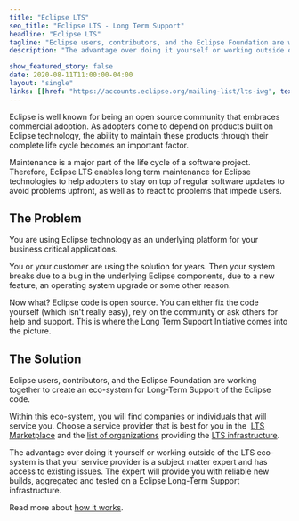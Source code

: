 ```yaml
---
title: "Eclipse LTS"
seo_title: "Eclipse LTS - Long Term Support"
headline: "Eclipse LTS"
tagline: "Eclipse users, contributors, and the Eclipse Foundation are working together to create an eco-system for Long-Term Support of the Eclipse code."
description: "The advantage over doing it yourself or working outside of the LTS eco-system is that your service provider is a subject matter expert and has access to existing issues. The expert will provide you with reliable new builds, aggregated and tested on a Eclipse Long-Term Support infrastructure."

show_featured_story: false
date: 2020-08-11T11:00:00-04:00
layout: "single"
links: [[href: "https://accounts.eclipse.org/mailing-list/lts-iwg", text: "Subscribe"]]
---
```


Eclipse is well known for being an open source community that embraces commercial adoption. As adopters come to depend on products built on Eclipse technology, the ability to maintain these products through their complete life cycle becomes an important factor.

Maintenance is a major part of the life cycle of a software project. Therefore, Eclipse LTS enables long term maintenance for Eclipse technologies to help adopters to stay on top of regular software updates to avoid problems upfront, as well as to react to problems that impede users.

## The Problem

You are using Eclipse technology as an underlying platform for your business critical applications.

You or your customer are using the solution for years. Then your system breaks due to a bug in the underlying Eclipse components, due to a new feature, an operating system upgrade or some other reason.

Now what? Eclipse code is open source. You can either fix the code yourself (which isn't really easy), rely on the community or ask others for help and support. This is where the Long Term Support Initiative comes into the picture.

## The Solution

Eclipse users, contributors, and the Eclipse Foundation are working together to create an eco-system for Long-Term Support of the Eclipse code.

Within this eco-system, you will find companies or individuals that will service you. Choose a service provider that is best for you in the  [LTS Marketplace](http://marketplace.eclipse.org/category/markets/long-term-support) and the [list of organizations](/about/infrastructure) providing the [LTS infrastructure](/about/infrastructure).

The advantage over doing it yourself or working outside of the LTS eco-system is that your service provider is a subject matter expert and has access to existing issues. The expert will provide you with reliable new builds, aggregated and tested on a Eclipse Long-Term Support infrastructure.

Read more about [how it works](/about/how-does-it-work).